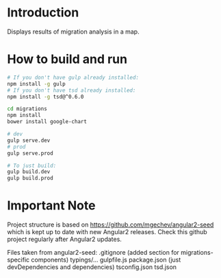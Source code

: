 # Introduction

Displays results of migration analysis in a map.

# How to build and run

```bash
# If you don't have gulp already installed:
npm install -g gulp
# If you don't have tsd already installed:
npm install -g tsd@^0.6.0

cd migrations
npm install
bower install google-chart

# dev
gulp serve.dev
# prod
gulp serve.prod

# To just build:
gulp build.dev
gulp build.prod
```

# Important Note
Project structure is based on https://github.com/mgechev/angular2-seed
which is kept up to date with new Angular2 releases.
Check this github project regularly after Angular2 updates.

Files taken from angular2-seed:
  .gitignore (added section for migrations-specific components)
  typings/...
  gulpfile.js
  package.json (just devDependencies and dependencies)
  tsconfig.json
  tsd.json
